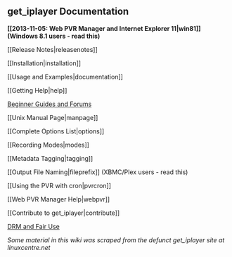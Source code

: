 ## get_iplayer Documentation

**[[2013-11-05: Web PVR Manager and Internet Explorer 11|win81]] (Windows 8.1 users - read this)**

[[Release Notes|releasenotes]]

[[Installation|installation]]

[[Usage and Examples|documentation]]

[[Getting Help|help]]

[Beginner Guides and Forums](http://squarepenguin.co.uk)

[[Unix Manual Page|manpage]]

[[Complete Options List|options]]

[[Recording Modes|modes]]

[[Metadata Tagging|tagging]]

[[Output File Naming|fileprefix]] (XBMC/Plex users - read this)

[[Using the PVR with cron|pvrcron]]

[[Web PVR Manager Help|webpvr]]

[[Contribute to get_iplayer|contribute]]

[DRM and Fair Use](http://www.infradead.org/get_iplayer/html/get_iplayer.html)

*Some material in this wiki was scraped from the defunct get_iplayer site at linuxcentre.net*